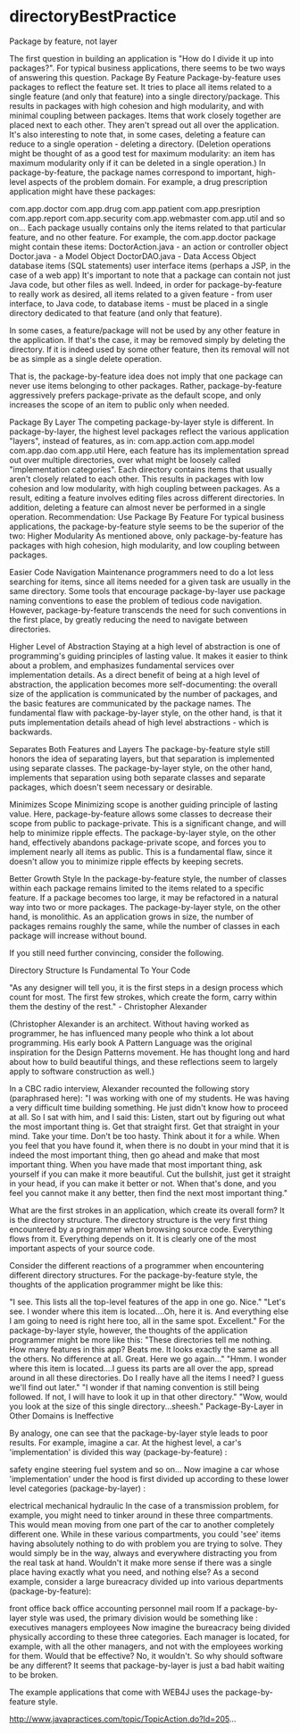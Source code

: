 # directoryBestPractice

Package by feature, not layer

The first question in building an application is "How do I divide it up into packages?". For typical business applications, there seems to be two ways of answering this question.
Package By Feature
Package-by-feature uses packages to reflect the feature set. It tries to place all items related to a single feature (and only that feature) into a single directory/package. This results in packages with high cohesion and high modularity, and with minimal coupling between packages. Items that work closely together are placed next to each other. They aren't spread out all over the application. It's also interesting to note that, in some cases, deleting a feature can reduce to a single operation - deleting a directory. (Deletion operations might be thought of as a good test for maximum modularity: an item has maximum modularity only if it can be deleted in a single operation.)
In package-by-feature, the package names correspond to important, high-level aspects of the problem domain. For example, a drug prescription application might have these packages:

com.app.doctor
com.app.drug
com.app.patient
com.app.presription
com.app.report
com.app.security
com.app.webmaster
com.app.util
and so on...
Each package usually contains only the items related to that particular feature, and no other feature. For example, the com.app.doctor package might contain these items:
DoctorAction.java - an action or controller object
Doctor.java - a Model Object
DoctorDAO.java - Data Access Object
database items (SQL statements)
user interface items (perhaps a JSP, in the case of a web app)
It's important to note that a package can contain not just Java code, but other files as well. Indeed, in order for package-by-feature to really work as desired, all items related to a given feature - from user interface, to Java code, to database items - must be placed in a single directory dedicated to that feature (and only that feature).

In some cases, a feature/package will not be used by any other feature in the application. If that's the case, it may be removed simply by deleting the directory. If it is indeed used by some other feature, then its removal will not be as simple as a single delete operation.

That is, the package-by-feature idea does not imply that one package can never use items belonging to other packages. Rather, package-by-feature aggressively prefers package-private as the default scope, and only increases the scope of an item to public only when needed.

Package By Layer
The competing package-by-layer style is different. In package-by-layer, the highest level packages reflect the various application "layers", instead of features, as in:
com.app.action
com.app.model
com.app.dao
com.app.util
Here, each feature has its implementation spread out over multiple directories, over what might be loosely called "implementation categories". Each directory contains items that usually aren't closely related to each other. This results in packages with low cohesion and low modularity, with high coupling between packages. As a result, editing a feature involves editing files across different directories. In addition, deleting a feature can almost never be performed in a single operation.
Recommendation: Use Package By Feature
For typical business applications, the package-by-feature style seems to be the superior of the two:
Higher Modularity
As mentioned above, only package-by-feature has packages with high cohesion, high modularity, and low coupling between packages.

Easier Code Navigation
Maintenance programmers need to do a lot less searching for items, since all items needed for a given task are usually in the same directory. Some tools that encourage package-by-layer use package naming conventions to ease the problem of tedious code navigation. However, package-by-feature transcends the need for such conventions in the first place, by greatly reducing the need to navigate between directories.

Higher Level of Abstraction
Staying at a high level of abstraction is one of programming's guiding principles of lasting value. It makes it easier to think about a problem, and emphasizes fundamental services over implementation details. As a direct benefit of being at a high level of abstraction, the application becomes more self-documenting: the overall size of the application is communicated by the number of packages, and the basic features are communicated by the package names. The fundamental flaw with package-by-layer style, on the other hand, is that it puts implementation details ahead of high level abstractions - which is backwards.

Separates Both Features and Layers
The package-by-feature style still honors the idea of separating layers, but that separation is implemented using separate classes. The package-by-layer style, on the other hand, implements that separation using both separate classes and separate packages, which doesn't seem necessary or desirable.

Minimizes Scope
Minimizing scope is another guiding principle of lasting value. Here, package-by-feature allows some classes to decrease their scope from public to package-private. This is a significant change, and will help to minimize ripple effects. The package-by-layer style, on the other hand, effectively abandons package-private scope, and forces you to implement nearly all items as public. This is a fundamental flaw, since it doesn't allow you to minimize ripple effects by keeping secrets.

Better Growth Style
In the package-by-feature style, the number of classes within each package remains limited to the items related to a specific feature. If a package becomes too large, it may be refactored in a natural way into two or more packages. The package-by-layer style, on the other hand, is monolithic. As an application grows in size, the number of packages remains roughly the same, while the number of classes in each package will increase without bound.

If you still need further convincing, consider the following.

Directory Structure Is Fundamental To Your Code

"As any designer will tell you, it is the first steps in a design process which count for most. The first few strokes, which create the form, carry within them the destiny of the rest." - Christopher Alexander

(Christopher Alexander is an architect. Without having worked as programmer, he has influenced many people who think a lot about programming. His early book A Pattern Language was the original inspiration for the Design Patterns movement. He has thought long and hard about how to build beautiful things, and these reflections seem to largely apply to software construction as well.)

In a CBC radio interview, Alexander recounted the following story (paraphrased here): "I was working with one of my students. He was having a very difficult time building something. He just didn't know how to proceed at all. So I sat with him, and I said this: Listen, start out by figuring out what the most important thing is. Get that straight first. Get that straight in your mind. Take your time. Don't be too hasty. Think about it for a while. When you feel that you have found it, when there is no doubt in your mind that it is indeed the most important thing, then go ahead and make that most important thing. When you have made that most important thing, ask yourself if you can make it more beautiful. Cut the bullshit, just get it straight in your head, if you can make it better or not. When that's done, and you feel you cannot make it any better, then find the next most important thing."

What are the first strokes in an application, which create its overall form? It is the directory structure. The directory structure is the very first thing encountered by a programmer when browsing source code. Everything flows from it. Everything depends on it. It is clearly one of the most important aspects of your source code.

Consider the different reactions of a programmer when encountering different directory structures. For the package-by-feature style, the thoughts of the application programmer might be like this:

"I see. This lists all the top-level features of the app in one go. Nice."
"Let's see. I wonder where this item is located....Oh, here it is. And everything else I am going to need is right here too, all in the same spot. Excellent."
For the package-by-layer style, however, the thoughts of the application programmer might be more like this:
"These directories tell me nothing. How many features in this app? Beats me. It looks exactly the same as all the others. No difference at all. Great. Here we go again..."
"Hmm. I wonder where this item is located....I guess its parts are all over the app, spread around in all these directories. Do I really have all the items I need? I guess we'll find out later."
"I wonder if that naming convention is still being followed. If not, I will have to look it up in that other directory."
"Wow, would you look at the size of this single directory...sheesh."
Package-By-Layer in Other Domains is Ineffective

By analogy, one can see that the package-by-layer style leads to poor results. For example, imagine a car. At the highest level, a car's 'implementation' is divided this way (package-by-feature) :

safety
engine
steering
fuel system
and so on...
Now imagine a car whose 'implementation' under the hood is first divided up according to these lower level categories (package-by-layer) :

electrical
mechanical
hydraulic
In the case of a transmission problem, for example, you might need to tinker around in these three compartments. This would mean moving from one part of the car to another completely different one. While in these various compartments, you could 'see' items having absolutely nothing to do with problem you are trying to solve. They would simply be in the way, always and everywhere distracting you from the real task at hand. Wouldn't it make more sense if there was a single place having exactly what you need, and nothing else?
As a second example, consider a large bureacracy divided up into various departments (package-by-feature):

front office
back office
accounting
personnel
mail room
If a package-by-layer style was used, the primary division would be something like :
executives
managers
employees
Now imagine the bureacracy being divided physically according to these three categories. Each manager is located, for example, with all the other managers, and not with the employees working for them. Would that be effective? No, it wouldn't.
So why should software be any different? It seems that package-by-layer is just a bad habit waiting to be broken.

The example applications that come with WEB4J uses the package-by-feature style.

http://www.javapractices.com/topic/TopicAction.do?Id=205...
